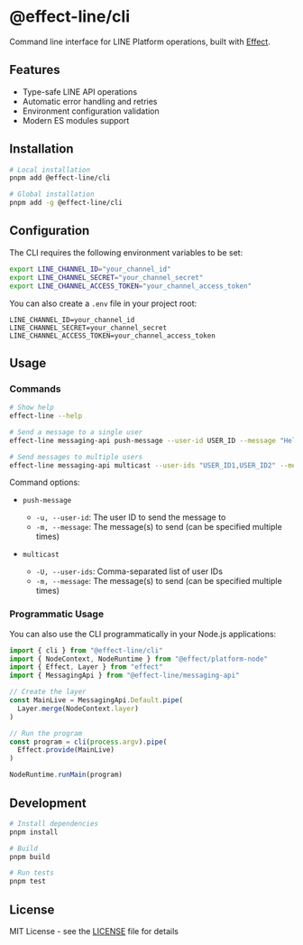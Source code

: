 # @effect-line/cli

Command line interface for LINE Platform operations, built with [Effect](https://effect.website).

## Features

- Type-safe LINE API operations
- Automatic error handling and retries
- Environment configuration validation
- Modern ES modules support

## Installation

```bash
# Local installation
pnpm add @effect-line/cli

# Global installation
pnpm add -g @effect-line/cli
```

## Configuration

The CLI requires the following environment variables to be set:

```bash
export LINE_CHANNEL_ID="your_channel_id"
export LINE_CHANNEL_SECRET="your_channel_secret"
export LINE_CHANNEL_ACCESS_TOKEN="your_channel_access_token"
```

You can also create a `.env` file in your project root:

```env
LINE_CHANNEL_ID=your_channel_id
LINE_CHANNEL_SECRET=your_channel_secret
LINE_CHANNEL_ACCESS_TOKEN=your_channel_access_token
```

## Usage

### Commands

```bash
# Show help
effect-line --help

# Send a message to a single user
effect-line messaging-api push-message --user-id USER_ID --message "Hello, world!" --message "Second message"

# Send messages to multiple users
effect-line messaging-api multicast --user-ids "USER_ID1,USER_ID2" --message "Hello, everyone!"
```

Command options:
- `push-message`
  - `-u, --user-id`: The user ID to send the message to
  - `-m, --message`: The message(s) to send (can be specified multiple times)

- `multicast`
  - `-U, --user-ids`: Comma-separated list of user IDs
  - `-m, --message`: The message(s) to send (can be specified multiple times)

### Programmatic Usage

You can also use the CLI programmatically in your Node.js applications:

```typescript
import { cli } from "@effect-line/cli"
import { NodeContext, NodeRuntime } from "@effect/platform-node"
import { Effect, Layer } from "effect"
import { MessagingApi } from "@effect-line/messaging-api"

// Create the layer
const MainLive = MessagingApi.Default.pipe(
  Layer.merge(NodeContext.layer)
)

// Run the program
const program = cli(process.argv).pipe(
  Effect.provide(MainLive)
)

NodeRuntime.runMain(program)
```

## Development

```bash
# Install dependencies
pnpm install

# Build
pnpm build

# Run tests
pnpm test
```

## License

MIT License - see the [LICENSE](LICENSE) file for details